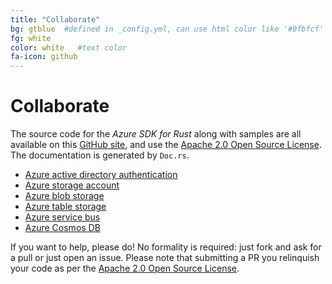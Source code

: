 ```yaml
---
title: "Collaborate"
bg: gtblue  #defined in _config.yml, can use html color like '#0fbfcf'
fg: white
color: white   #text color
fa-icon: github
---
```

# Collaborate

The source code for the *Azure SDK for Rust* along with samples are all available on this [GitHub site](https://github.com/MindFlavor/AzureSDKForRust), and use the [Apache 2.0 Open Source License](https://github.com/MindFlavor/AzureSDKForRust/blob/master/LICENSE).
The documentation is generated by `Doc.rs`. 

* [Azure active directory authentication](https://docs.rs/azure_sdk_auth_aad)
* [Azure storage account](https://docs.rs/azure_sdk_storage_account)
* [Azure blob storage](https://docs.rs/azure_sdk_storage_blob)
* [Azure table storage](https://docs.rs/azure_sdk_storage_table)
* [Azure service bus](https://docs.rs/azure_sdk_service_bus)
* [Azure Cosmos DB](https://docs.rs/azure_sdk_cosmos)

If you want to help, please do! No formality is required: just fork and ask for a pull or just open an issue. Please note that submitting a PR you relinquish your code as per the [Apache 2.0 Open Source License](https://github.com/MindFlavor/AzureSDKForRust/blob/master/LICENSE).
